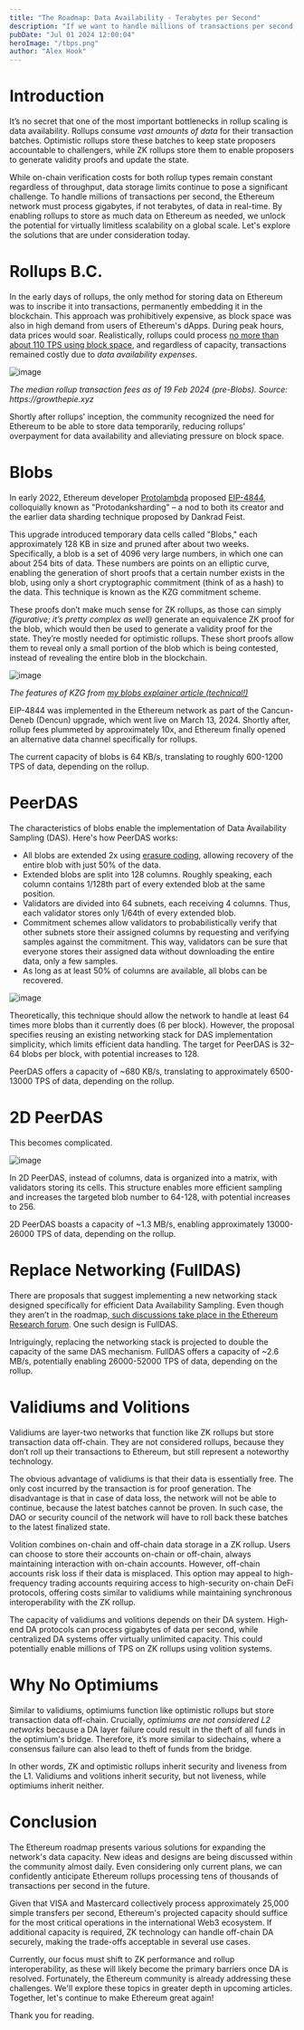 ```yaml
---
title: "The Roadmap: Data Availability - Terabytes per Second"
description: "If we want to handle millions of transactions per second, the Ethereum network must process gigabytes, if not terabytes, of data in real-time."
pubDate: "Jul 01 2024 12:00:04"
heroImage: "/tbps.png"
author: "Alex Hook"
---
```


# Introduction

It’s no secret that one of the most important bottlenecks in rollup scaling is data availability. Rollups consume _vast amounts of data_ for their transaction batches. Optimistic rollups store these batches to keep state proposers accountable to challengers, while ZK rollups store them to enable proposers to generate validity proofs and update the state.

While on-chain verification costs for both rollup types remain constant regardless of throughput, data storage limits continue to pose a significant challenge. To handle millions of transactions per second, the Ethereum network must process gigabytes, if not terabytes, of data in real-time. By enabling rollups to store as much data on Ethereum as needed, we unlock the potential for virtually limitless scalability on a global scale. Let's explore the solutions that are under consideration today.

# Rollups B.C.

In the early days of rollups, the only method for storing data on Ethereum was to inscribe it into transactions, permanently embedding it in the blockchain. This approach was prohibitively expensive, as block space was also in high demand from users of Ethereum's dApps. During peak hours, data prices would soar. Realistically, rollups could process [no more than about 110 TPS using block space](https://mirror.xyz/alexhook.eth/y9PTlM6tVr0H8X68r1LV2UwAnT9D6u1MEEiUFvcpyG0), and regardless of capacity, transactions remained costly due to _data availability expenses_.

![image](../assets/TheRoadmapTerabytesofDataperSecond/image3.png)

_The median rollup transaction fees as of 19 Feb 2024 (pre-Blobs). Source: https://growthepie.xyz_

Shortly after rollups' inception, the community recognized the need for Ethereum to be able to store data temporarily, reducing rollups' overpayment for data availability and alleviating pressure on block space.

# Blobs

In early 2022, Ethereum developer [Protolambda](https://x.com/protolambda) proposed [EIP-4844](https://eips.ethereum.org/EIPS/eip-4844), colloquially known as "Protodanksharding" – a nod to both its creator and the earlier data sharding technique proposed by Dankrad Feist.

This upgrade introduced temporary data cells called "Blobs," each approximately 128 KB in size and pruned after about two weeks. Specifically, a blob is a set of 4096 very large numbers, in which one can about 254 bits of data. These numbers are points on an elliptic curve, enabling the generation of short proofs that a certain number exists in the blob, using only a short cryptographic commitment (think of as a hash) to the data. This technique is known as the KZG commitment scheme.

These proofs don’t make much sense for ZK rollups, as those can simply _(figurative; it’s pretty complex as well)_ generate an equivalence ZK proof for the blob, which would then be used to generate a validity proof for the state. They’re mostly needed for optimistic rollups. These short proofs allow them to reveal only a small portion of the blob which is being contested, instead of revealing the entire blob in the blockchain.

![image](../assets/TheRoadmapTerabytesofDataperSecond/image1.png)

_The features of KZG from [my blobs explainer article (technical!)](https://mirror.xyz/alexhook.eth/W4PYt5zGWjw9VcB8Z6KIJDoyCU0RPA1d304cM0J75mQ)_

EIP-4844 was implemented in the Ethereum network as part of the Cancun-Deneb (Dencun) upgrade, which went live on March 13, 2024. Shortly after, rollup fees plummeted by approximately 10x, and Ethereum finally opened an alternative data channel specifically for rollups.

The current capacity of blobs is 64 KB/s, translating to roughly 600-1200 TPS of data, depending on the rollup.

# PeerDAS

The characteristics of blobs enable the implementation of Data Availability Sampling (DAS). Here's how PeerDAS works:

- All blobs are extended 2x using [erasure coding](https://en.wikipedia.org/wiki/Erasure_code), allowing recovery of the entire blob with just 50% of the data.
- Extended blobs are split into 128 columns. Roughly speaking, each column contains 1/128th part of every extended blob at the same position.
- Validators are divided into 64 subnets, each receiving 4 columns. Thus, each validator stores only 1/64th of every extended blob.
- Commitment schemes allow validators to probabilistically verify that other subnets store their assigned columns by requesting and verifying samples against the commitment. This way, validators can be sure that everyone stores their assigned data without downloading the entire data, only a few samples.
- As long as at least 50% of columns are available, all blobs can be recovered.

![image](../assets/TheRoadmapTerabytesofDataperSecond/image4.png)

Theoretically, this technique should allow the network to handle at least 64 times more blobs than it currently does (6 per block). However, the proposal specifies reusing an existing networking stack for DAS implementation simplicity, which limits efficient data handling. The target for PeerDAS is 32–64 blobs per block, with potential increases to 128.

PeerDAS offers a capacity of ~680 KB/s, translating to approximately 6500-13000 TPS of data, depending on the rollup.

# 2D PeerDAS

This becomes complicated.

![image](../assets/TheRoadmapTerabytesofDataperSecond/image2.png)

In 2D PeerDAS, instead of columns, data is organized into a matrix, with validators storing its cells. This structure enables more efficient sampling and increases the targeted blob number to 64-128, with potential increases to 256.

2D PeerDAS boasts a capacity of ~1.3 MB/s, enabling approximately 13000-26000 TPS of data, depending on the rollup.

# Replace Networking (FullDAS)

There are proposals that suggest implementing a new networking stack designed specifically for efficient Data Availability Sampling. Even though they aren’t in the roadmap,[ such discussions take place in the Ethereum Research forum](https://ethresear.ch/t/fulldas-towards-massive-scalability-with-32mb-blocks-and-beyond/19529). One such design is FullDAS.

Intriguingly, replacing the networking stack is projected to double the capacity of the same DAS mechanism. FullDAS offers a capacity of ~2.6 MB/s, potentially enabling 26000-52000 TPS of data, depending on the rollup.

# Validiums and Volitions

Validiums are layer-two networks that function like ZK rollups but store transaction data off-chain. They are not considered rollups, because they don’t roll up their transactions to Ethereum, but  still represent a noteworthy technology.

The obvious advantage of validiums is that their data is essentially free. The only cost incurred by the transaction is for proof generation. The disadvantage is that in case of data loss, the network will not be able to continue, because the latest batches cannot be proven. In such case, the DAO or security council of the network will have to roll back these batches to the latest finalized state.

Volition combines on-chain and off-chain data storage in a ZK rollup. Users can choose to store their accounts on-chain or off-chain, always maintaining interaction with on-chain accounts. However, off-chain accounts risk loss if their data is misplaced. This option may appeal to high-frequency trading accounts requiring access to high-security on-chain DeFi protocols, offering costs similar to validiums while maintaining synchronous interoperability with the ZK rollup.

The capacity of validiums and volitions depends on their DA system. High-end DA protocols can process gigabytes of data per second, while centralized DA systems offer virtually unlimited capacity. This could potentially enable millions of TPS on ZK rollups using volition systems.

# Why No Optimiums

Similar to validiums, optimiums function like optimistic rollups but store transaction data off-chain. Crucially, _optimiums are not considered L2 networks_ because a DA layer failure could result in the theft of all funds in the optimium's bridge. Therefore, it’s more similar to sidechains, where a consensus failure can also lead to theft of funds from the bridge.

In other words, ZK and optimistic rollups inherit security and liveness from the L1. Validiums and volitions inherit security, but not liveness, while optimiums inherit neither.

# Conclusion

The Ethereum roadmap presents various solutions for expanding the network's data capacity. New ideas and designs are being discussed within the community almost daily. Even considering only current plans, we can confidently anticipate Ethereum rollups processing tens of thousands of transactions per second in the future.

Given that VISA and Mastercard collectively process approximately 25,000 simple transfers per second, Ethereum's projected capacity should suffice for the most critical operations in the international Web3 ecosystem. If additional capacity is required, ZK technology can handle off-chain DA securely, making the trade-offs acceptable in several use cases.

Currently, our focus must shift to ZK performance and rollup interoperability, as these will likely become the primary barriers once DA is resolved. Fortunately, the Ethereum community is already addressing these challenges. We'll explore these topics in greater depth in upcoming articles. Together, let's continue to make Ethereum great again!

Thank you for reading.
